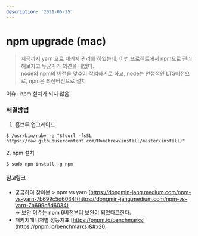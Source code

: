 ```yaml
---
description: '2021-05-25'
---
```


# npm upgrade (mac)

> 지금까지 yarn 으로 패키지 관리를 하였는데, 이번 프로젝트에서 npm으로 관리해보자고 누군가가 의견을 내었다. \
> node와 npm의 버전을 맞추어 작업하기로 하고, node는 안정적인 LTS버전으로, npm은 최신버전으로 설치

이슈 : npm 설치가 되지 않음&#x20;

### 해결방법&#x20;

1. 홈브루 업그레이드&#x20;

```
$ /usr/bin/ruby -e "$(curl -fsSL https://raw.githubusercontent.com/Homebrew/install/master/install)"
```

2\. npm 설치

```
$ sudo npm install -g npm 
```

#### 참고링크&#x20;

* 궁금하여 찾아본 > npm vs yarn [https://dongmin-jang.medium.com/npm-vs-yarn-7b699c5d6034](https://dongmin-jang.medium.com/npm-vs-yarn-7b699c5d6034) \
  \=> 보안 이슈는 npm 6버전부터 보완이 되었다고한다.&#x20;
* 패키지매니저별 성능지표 [https://pnpm.io/benchmarks](https://pnpm.io/benchmarks)&#x20;

